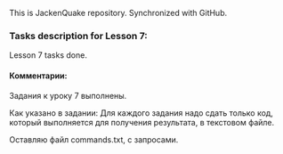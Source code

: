 This is JackenQuake repository.
Synchronized with GitHub.

### Tasks description for Lesson 7:

Lesson 7 tasks done.

#### Комментарии:

Задания к уроку 7 выполнены.

Как указано в задании: Для каждого задания надо сдать только код, который выполняется для получения результата, в текстовом файле.

Оставляю файл commands.txt, с запросами.